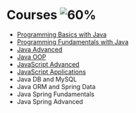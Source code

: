 # Courses ![60%](https://progress-bar.dev/60)
- [Programming Basics with Java](https://github.com/salichalak/SoftUni/tree/main/Programming%20Basics%20with%20Java)  
- [Programming Fundamentals with Java](https://github.com/salichalak/SoftUni/tree/main/Programming%20Fundamentals%20with%20Java)  
- [Java Advanced](https://github.com/salichalak/SoftUni/tree/main/Java%20Advanced)   
- [Java OOP](https://github.com/salichalak/SoftUni/tree/main/Java%20OOP)  
- [JavaScript Advanced](https://github.com/salichalak/SoftUni/tree/main/JS%20Advanced)  
- [JavaScript Applications](https://github.com/salichalak/SoftUni/tree/main/JS%20Applications)  
- Java DB and MySQL  
- Java ORM and Spring Data  
- Java Spring Fundamentals  
- Java Spring Advanced  

